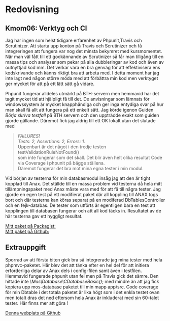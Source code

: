 ﻿Redovisning
====================================
Kmom06: Verktyg och CI 
------------------------------------
Jag har ingen som helst tidigare erfarenhet av Phpunit,Travis och Scrutinizer.
Att starta upp konton på Travis och Scrutinizer och få integreringen att fungera var nog det minsta bekymret med kursmomentet.
När man väl fått till ett godkännande av Scrutinizer så får man tillgång till en massa tips och analyser som pekar på alla
dubbleringar av kod och även av outnyttjad kod mm. Det verkar vara en bra genväg för att effektivisera ens kodskrivande och 
känns riktigt bra att arbeta med. I detta moment har jag inte lagt ned någon större möda med att förbättra min kod men 
verktyget ger mycket för att på ett lätt sätt gå vidare.

Phpunit fungerar alldeles utmärkt på BTH-servern men hemmavid har det tagit mycket tid att hjälpligt få till det.
De anvisningar som lämnats för windowssystem är mycket knapphändiga och ger inga entydiga svar på hur man skall få
allt att fungera på ett enkelt sätt. Jag körde igenon Guiden *Börja skriva testfall*
på BTH servern och den uppträdde exakt som guiden gjorde gällande. Däremot fick jag aldrig till ett OK lokalt utan 
det slutade med  
 >*FAILURES!  
Tests: 2, Assertions: 2, Errors: 1.*   
Uppenbart är det något i den tredje testen  testValidationRuleNotFound()   
som inte fungerar som det skall. Det blir även helt olika resultat Code via Coverage  i phpunit på bägge ställena.  
Däremot fungerar det bra mot mina egna tester i min modul.
 
Vid början av testerna för min databasmodul insåg jag att den är tight kopplad till Anax. Det ställde 
till en massa problem vid testerna då hela mitt tillämpningspaket med Anax måste vara med för att få till några tester.
Jag gjorde en egen test på ett modifierat paket där all koppling till ANAX togs bort och där testerna kan köras separat
på en modiferad DbTablesController och en fejk-databas. De tester som utförts är egentligen bara en test att kopplingen till databasen 
fungerar och att all kod täcks in. Resultatet av de här testerna gav ett hyggligt resultat.
  
[Mitt paket på Packagist: ]( https://packagist.org/packages/roka/dbtable )   
[Mitt paket på Github: ](https://github.com/roka13/roka.git)  

Extrauppgift
---------------
Sporrad av att första biten gick bra så integrerade jag  mina tester med hela phpmvc-paketet. Här blev det att tänka efter en hel del
för att initiera erforderliga delar av Anax dels i config-filen samt även i testfilen. Hemmavid fungerade phpunit utan fel men på
Travis gick det sämre. Den hittade inte *\Mos\Database\CDatabaseBasic();* med mindre än att jag fick kopiera upp mos-database paketet
till min mapp app/src.
 Code coverage för min Dbtable i det totala paketet är lika högt som i det enkla testet ovan men totalt dras det ned eftersom
hela Anax är inkluderat med sin 60-talet tester. Här finns mer att göra !

[Denna webplats på Github](https://github.com/roka13/phpmvc.git)


